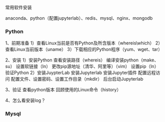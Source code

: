 常用软件安装

anaconda、python（配置jupyterlab）、redis、mysql、nginx、mongodb

### Python ###
1、前期准备
	1）查看Linux当前是否有Python及所含版本（whereis\which）
	2）查看Linux当前版本（uname）
	3）下载相应的Python程序（yum、wget、tar）

2、安装
	1）安装Python
		查看安装路径（whereis）
		编译安装python（make、su）
		设置软链接（ln）
		更改pip源地址（清华、阿里等）（vim）
		设置pip（ln）
		验证Python
	2）安装JuypterLab
		安装Jupyterlab 
		安装Jupyter插件
		配置远程访问
			配置文件、设置密码、设置工作目录（mkdir）
			后台启动Jupyterlab

3、验证
	查看python版本
	回顾使用的Linux命令（history）

4、怎么看安装log？

### Mysql ###

